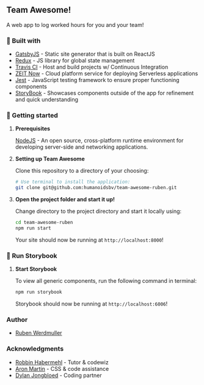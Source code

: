 ## Team Awesome!

A web app to log worked hours for you and your team!

### 🎨 Built with

- [GatsbyJS](https://github.com/gatsbyjs/gatsby) - Static site generator that is built on ReactJS
- [Redux](https://redux.js.org/) - JS library for global state management
- [Travis CI](https://travis-ci.org/) - Host and build projects w/ Continuous Integration
- [ZEIT Now](https://zeit.co/now) - Cloud platform service for deploying Serverless applications
- [Jest](https://github.com/facebook/jest) - JavaScript testing framework to ensure proper functioning components
- [StoryBook](https://github.com/storybooks/storybook) - Showcases components outside of the app for refinement and quick understanding

### 💪 Getting started

1.  **Prerequisites**

    [NodeJS](https://nodejs.org/en/) - An open source, cross-platform runtime environment for developing server-side and networking applications.

2.  **Setting up Team Awesome**

    Clone this repository to a directory of your choosing:

    ```sh
    # Use terminal to install the application:
    git clone git@github.com:humanoidsbv/team-awesome-ruben.git
    ```

3.  **Open the project folder and start it up!**

    Change directory to the project directory and start it locally using:

    ```sh
    cd team-awesome-ruben
    npm run start
    ```

    Your site should now be running at `http://localhost:8000`!

### 👀 Run Storybook

1.  **Start Storybook**

    To view all generic components, run the following command in terminal:

    ```sh
    npm run storybook
    ```

    Storybook should now be running at `http://localhost:6006`!

### Author

- [Ruben Werdmuller](https://github.com/rubenwerdmuller)

### Acknowledgments

- [Robbin Habermehl](https://github.com/RobbinHabermehl) - Tutor & codewiz
- [Aron Martin](http://www.aronmartin.com) - CSS & code assistance
- [Dylan Jongbloed](https://github.com/dylanjongbloed) - Coding partner
